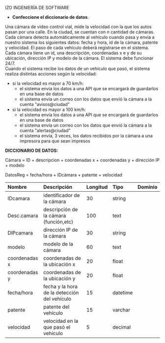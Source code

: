 IZO INGENIERÍA DE SOFTWARE

* **Confeccione el diccionario de datos**.


Una cámara de video control vial, mide la velocidad con la que los autos pasan por una calle. En la ciudad, se cuentan con *n* cantidad de cámaras. Cada cámara detecta automáticamente al vehículo cuando pasa y envía a nuestro sistema los siguientes datos: fecha y hora, id de la cámara, patente y velocidad. El paso de cada vehículo deberá registrarse en el sistema. Cada cámara tiene un id, una descripción, coordenadas x e y de su ubicación, dirección IP y modelo de la cámara. El sistema debe funcionar 24/7.  
Cuando el sistema recibe los datos de un vehículo que pasó, el sistema realiza distintas acciones según la velocidad:

* si la velocidad es mayor a 70 km/h:  
  * el sistema envía los datos a una API que se encargará de guardarlos en una base de datos  
  * el sistema envía un correo con los datos que envió la cámara a la cuenta "avisos@ciudad"  
* si la velocidad es mayor a 100 km/h:  
  * el sistema envía los datos a una API que se encargará de guardarlos en una base de datos  
  * el sistema envía un correo con los datos que envió la cámara a la cuenta "alertas@ciudad"  
  * el sistema envía, 3 veces, los datos recibidos por la cámara a una impresora para que sean impresos

**DICCIONARIO DE DATOS:**

Cámara \= ID \+ descripcion \+ coordenadas x \+ coordenadas y \+ dirección IP \+ modelo

DatosReg \= fecha/hora \+ IDcámara \+ patente \+ velocidad

| Nombre  | Descripción | Longitud | Tipo | Dominio |
| :---- | :---- | :---- | :---- | :---- |
| IDcamara | identificador de la cámara | 30 | string |  |
| Desc.camara | descripción de la cámara (función,etc) | 100 | text |  |
| DIPcamara | dirección IP de la cámara | 30 | string |  |
| modelo | modelo de la cámara | 60 | text |  |
| coordenadas x | coordenadas de la ubicación x | 20 | float |  |
| coordenadas y | coordenadas de la ubicación y | 20 | float |  |
| fecha/hora | fecha y la hora de la detección del vehículo | 15 | datetime |  |
| patente | patente del vehículo | 15 | varchar |  |
| velocidad | velocidad en la que pasó el vehículo | 5 | decimal |  |

